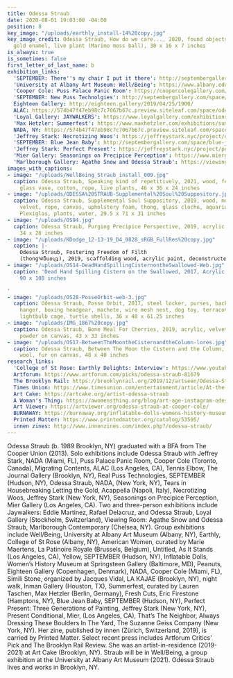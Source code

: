 ```yaml
---
title: Odessa Straub
date: 2020-08-01 19:03:00 -04:00
position: 8
key_image: "/uploads/earthly_install-14%20copy.jpg"
key_image_credit: Odessa Straub, How do we care..., 2020, found objects, vinyl tubing,
  gold enamel, live plant (Marimo moss ball), 30 x 16 x 7 inches
is_always: true
is_sometimes: false
first_letter_of_last_name: b
exhibition_links:
  'SEPTEMBER: There''s my chair I put it there': http://septembergallery.com/space/odessa-straub.html
  'University at Albany Art Museum: Well/Being': https://www.albany.edu/museum/wellbeing/straub.html
  'Cooper Cole: Puss Palace Panic Room': https://coopercolegallery.com/exhibition/2019-odessa-straub-puss-palace-panic-room/
  'SEPTEMBER: New Puss Technolgies': http://septembergallery.com/space/real-puss-technologies.html
  Eighteen Gallery: http://eighteen.gallery/2019/04/25/1900/
  ALAC: https://574b47f47eb98c7c7067b67c.preview.siteleaf.com/space/odessa-straub-at-alac.html
  'Loyal Gallery: JAYWALKERS': https://www.loyalgallery.com/exhibitions/jaywalkers/
  'Max Hetzler: Summerfest': https://www.maxhetzler.com/exhibitions/summerfest-2017-curated-lauren-taschenlouise-bonnet-celeste-dupuy-spencer-aaron-garber-maikovska-oliver-osborne-walter-price-ode/press-en/
  NADA, NY: https://574b47f47eb98c7c7067b67c.preview.siteleaf.com/space/nada.html
  'Jeffrey Stark: Necrotizing Woos': https://jeffreystark.nyc/project/odessa_straub-2/
  'SEPTEMBER: Blue Jean Baby': http://septembergallery.com/space/blue-jean-baby.html
  'Jeffrey Stark: Perfect Present': https://jeffreystark.nyc/project/perfect-present/
  'Mier Gallery: Seasonings on Precipice Perception': https://www.miergallery.com/exhibitions/odessa-straub2
  'Marlborough Gallery: Agathe Snow and Odessa Straub': https://viewingroom.xyz/exhibitions/agathe-snow-and-odessa-straub/
images_with_captions:
- image: "/uploads/WellBeing_Straub_install_009.jpg"
  caption: Odessa Straub, Speaking kind of repetitively, 2021, wood, felt, silk velvet,
    glass vase, cotton, rope, live plants, 46 x 36 x 24 inches
- image: "/uploads/ODESSA%20STRAUB-Supplemental%20Soul%20Suppository.jpg"
  caption: Odessa Straub, Supplemental Soul Suppository, 2019, wood, mohair, silk
    velvet, rope, canvas, upholstery foam, thong, glass cloche, aquarium substrate,
    Plexiglas, plants, water, 29.5 x 71 x 31 inches
- image: "/uploads/OS94.jpg"
  caption: Odessa Straub, Purging Precipice Perspective, 2019, acrylic on canvas,
    34 x 28 inches
- image: "/uploads/KDodge_12-13-19_D4_9828_sRGB_FullRes%20copy.jpg"
  caption: |-
    Odessa Straub, Fostering Freedom of Filth
    (thong༄ƃuoɥʇ), 2019, scaffolding wood, acrylic paint, deconstructed purse, leather, canvas, silk, brass chains, grow light, cast iron, nylon rope, glass vase, aquarium substrate, Plexiglas, plants, water, 90 x 40 x 30 inches
- image: "/uploads/OS14-DeadHandSpillingCisternontheSwallowed-Web.jpg"
  caption: 'Dead Hand Spilling Cistern on the Swallowed, 2017, Acrylic, dye, enamel,
    90 x 108 inches

'
- image: "/uploads/OS28-PosseOrbit-web-3.jpg"
  caption: Odessa Straub, Posse Orbit, 2017, steel locker, purses, backpack, shoehorn,
    hanger, boxing headgear, machete, wire mesh nest, dog toy, terracotta pigeon,
    lightbulb cage, turtle shells, 36 x 48 x 61.25 inches
- image: "/uploads/IMG_1867%20copy.jpg"
  caption: Odessa Straub, Bone Meal For Cherries, 2019, acrylic, velvet and chili
    powder on canvas, 43 x 33 inches
- image: "/uploads/OS17-BetweenTheMoontheCisternandtheColumn-lores.jpg"
  caption: Odessa Straub, Between The Moon the Cistern and the Column, 2017, acrylic,
    wool, fur on canvas, 48 x 40 inches
research_links:
  'College of St Rose: Earthly Delights: Interview': https://www.youtube.com/watch?v=mt3PLtq0GVI
  Artforum: https://www.artforum.com/picks/odessa-straub-81679
  The Brooklyn Rail: https://brooklynrail.org/2019/12/artseen/Odessa-StraubTheres-my-chair-I-put-it-there
  Times Union: https://www.timesunion.com/entertainment/article/At-the-Massry-exhibit-s-art-imitates-life-15913634.php
  Art Cake: https://artcake.org/artist-odessa-straub
  A Woman's Thing: https://awomensthing.org/blog/art-age-instagram-odessa-straub/
  Art Viewer: https://artviewer.org/odessa-straub-at-cooper-cole/
  BURNAWAY: https://burnaway.org/inflatable-dolls-womens-history-museum-at-springsteen-gallery/
  Printed Matter: https://www.printedmatter.org/catalog/53595/
  innen zines: http://www.innenzines.com/index.php?/odessa-straub/
---
```


Odessa Straub (b. 1989 Brooklyn, NY) graduated with a BFA from The Cooper Union (2013). Solo exhibitions include Odessa Straub with Jeffrey Stark, NADA (Miami, FL), Puss Palace Panic Room, Cooper Cole (Toronto, Canada), Migrating Contents, ALAC (Los Angeles, CA), Tennis Elbow, The Journal Gallery (Brooklyn, NY), Real Puss Technologies, SEPTEMBER (Hudson, NY), Odessa Straub, NADA, (New York, NY), Tears in Housebreaking Letting the Gold, Acappella (Napoli, Italy), Necrotizing Woos, Jeffrey Stark (New York, NY), Seasonings on Precipice Perception, Mier Gallery (Los Angeles, CA). Two and three-person exhibitions include Jaywalkers: Eddie Martinez, Rafael Delacruz, and Odessa Straub, Loyal Gallery (Stockholm, Switzerland), Viewing Room: Agathe Snow and Odessa Straub, Marlborough Contemporary (Chelsea, NY). Group exhibitions include Well/Being, University at Albany Art Museum (Albany, NY), Earthly, College of St Rose (Albany, NY), American Women, curated by Marie Maertens, La Patinoire Royale (Brussels, Belgium), Untitled, As It Stands (Los Angeles, CA), Yellow, SEPTEMBER (Hudson, NY), Inflatable Dolls, Women’s History Museum at Springsteen Gallery (Baltimore, MD), Peanuts, Eighteen Gallery (Copenhagen, Denmark), NADA, Cooper Cole (Miami, FL), Simili Stone, organized by Jacques Vidal, LA KAJAE (Brooklyn, NY), night walk, Inman Gallery (Houston, TX), Summerfest, curated by Lauren Taschen, Max Hetzler (Berlin, Germany), Fresh Cuts, Eric Firestone (Hamptons, NY), Blue Jean Baby, SEPTEMBER (Hudson, NY), Perfect Present: Three Generations of Painting, Jeffrey Stark (New York, NY), Present Conditional, Mier, (Los Angeles, CA), That’s The Neighbor, Always Dressing These Boulders In The Yard, The Suzanne Geiss Company (New York, NY). Her zine, published by innen (Zürich, Switzerland, 2019), is carried by Printed Matter. Select recent press includes Artforum Critics' Pick and The Brooklyn Rail Review. She was an artist-in-residence (2019-2021) at Art Cake (Brooklyn, NY). Straub will be in Well/Being, a group exhibition at the University at Albany Art Museum (2021). Odessa Straub lives and works in Brooklyn, NY.
